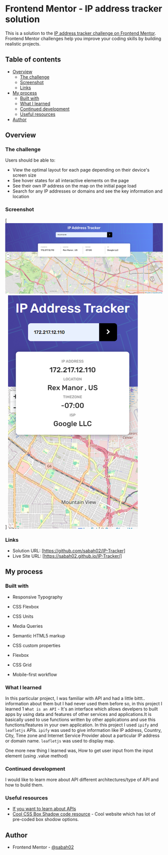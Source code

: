 # Frontend Mentor - IP address tracker solution

This is a solution to the [IP address tracker challenge on Frontend Mentor](https://www.frontendmentor.io/challenges/ip-address-tracker-I8-0yYAH0). Frontend Mentor challenges help you improve your coding skills by building realistic projects. 

## Table of contents

- [Overview](#overview)
  - [The challenge](#the-challenge)
  - [Screenshot](#screenshot)
  - [Links](#links)
- [My process](#my-process)
  - [Built with](#built-with)
  - [What I learned](#what-i-learned)
  - [Continued development](#continued-development)
  - [Useful resources](#useful-resources)
- [Author](#author)

## Overview

### The challenge

Users should be able to:

- View the optimal layout for each page depending on their device's screen size
- See hover states for all interactive elements on the page
- See their own IP address on the map on the initial page load
- Search for any IP addresses or domains and see the key information and location

### Screenshot

[![Desktop View](<IP Address Tracker - Desktop.png>)]
![Mobile View](<IP Address Tracker - Mobile.png>)

### Links

- Solution URL: [https://github.com/sabah02/IP-Tracker]
- Live Site URL: [https://sabah02.github.io/IP-Tracker/]

## My process

### Built with

- Responsive Typography
- CSS Flexbox
- CSS Units
- Media Queries

- Semantic HTML5 markup
- CSS custom properties
- Flexbox
- CSS Grid
- Mobile-first workflow

### What I learned

In this particular project, I was familiar with API and had a little bittt.. information about them but I had never used them before so, in this project I learned
  1 `What is an API` - It's an interface which allows develpers to built apps by using data and features of other services and applications.It is basically used to use functions written by other applications and use this functions/features in your own application. In this project I used  `ipify` and `leafletjs` APIs. 
  `ipify` was used to give information like IP address, Country, City, Time zone and Internet Service Provider about a particular IP address or domain name.
  `leafletjs` was used to display map.

One more new thing I learned was, How to get user input from the input element (using .value method)
  

### Continued development

I would like to learn more about API different architectures/type of API and how to build them.

### Useful resources

- [If you want to learn about APIs](https://www.youtube.com/watch?v=WXsD0ZgxjRw&t=2882s&ab_channel=freeCodeCamp.org)
- [Cool CSS Box Shadow code resource](https://getcssscan.com/css-box-shadow-examples) - Cool website which has lot of pre-coded 
box shodow options.

## Author

- Frontend Mentor - [@sabah02](https://www.frontendmentor.io/profile/sabah02)

